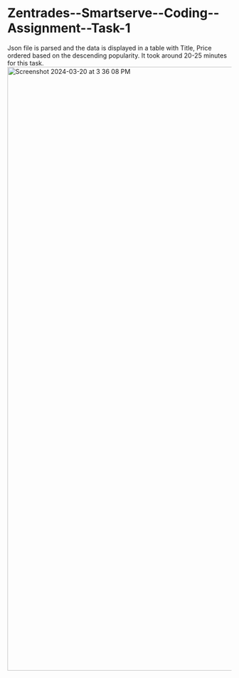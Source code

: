 # Zentrades--Smartserve--Coding--Assignment--Task-1

Json file is parsed and the data is displayed in a table  with Title, Price ordered based on the descending popularity.
It took around 20-25 minutes for this task.
<img width="1358" alt="Screenshot 2024-03-20 at 3 36 08 PM" src="https://github.com/abhik144/Zentrades--Smartserve--Coding--Assignment--Task-1/assets/87299462/69b90730-1d03-4701-9e4d-c3af89c4028c">
